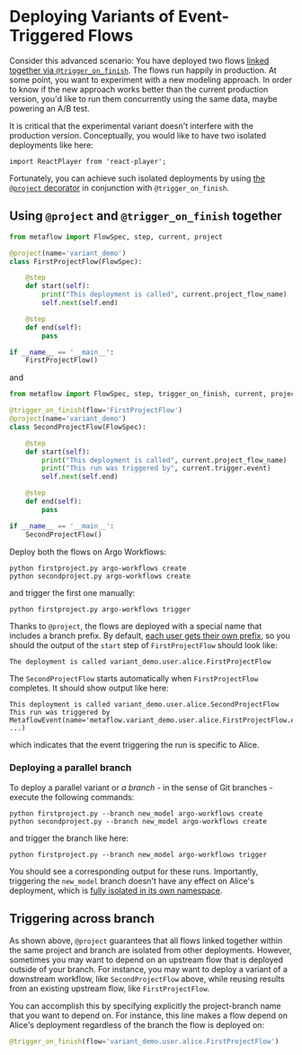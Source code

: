 # Deploying Variants of Event-Triggered Flows

Consider this advanced scenario: You have deployed two flows [linked together via `@trigger_on_finish`](/production/event-triggering/flow-events#passing-data-across-flows).
The flows run happily in production. At some point, you want to experiment with a new modeling approach. In order to know if the new approach works better than the
current production version, you'd like to run them concurrently using the same data, maybe powering an A/B test.

It is critical that the experimental variant doesn't interfere with the production version. Conceptually, you would like to have two isolated deployments like here:

```mdx-code-block
import ReactPlayer from 'react-player';
```

<ReactPlayer playing controls muted loop url='/assets/et-variants.mp4' width='100%' height='100%'/>

Fortunately, you can achieve such isolated deployments by using [the `@project` decorator](/production/coordinating-larger-metaflow-projects) in conjunction with `@trigger_on_finish`.

## Using `@project` and `@trigger_on_finish` together

```python
from metaflow import FlowSpec, step, current, project

@project(name='variant_demo')
class FirstProjectFlow(FlowSpec):

    @step
    def start(self):
        print("This deployment is called", current.project_flow_name)
        self.next(self.end)

    @step
    def end(self):
        pass

if __name__ == '__main__':
    FirstProjectFlow()
```

and 

```python
from metaflow import FlowSpec, step, trigger_on_finish, current, project

@trigger_on_finish(flow='FirstProjectFlow')
@project(name='variant_demo')
class SecondProjectFlow(FlowSpec):

    @step
    def start(self):
        print("This deployment is called", current.project_flow_name)
        print("This run was triggered by", current.trigger.event)
        self.next(self.end)

    @step
    def end(self):
        pass

if __name__ == '__main__':
    SecondProjectFlow()
```

Deploy both the flows on Argo Workflows:
```
python firstproject.py argo-workflows create
python secondproject.py argo-workflows create
```

and trigger the first one manually:

```
python firstproject.py argo-workflows trigger
```

Thanks to `@project`, the flows are deployed with a special name that includes a branch prefix. By default, [each user gets their own prefix](/production/coordinating-larger-metaflow-projects#single-flow-multiple-developers), so you should the output of the `start` step of `FirstProjectFlow` should look like:
```
The deployment is called variant_demo.user.alice.FirstProjectFlow
```
The `SecondProjectFlow` starts automatically when `FirstProjectFlow` completes. It should show output like here:
```
This deployment is called variant_demo.user.alice.SecondProjectFlow
This run was triggered by
MetaflowEvent(name='metaflow.variant_demo.user.alice.FirstProjectFlow.end', ...)
```
which indicates that the event triggering the run is specific to Alice.

### Deploying a parallel branch

To deploy a parallel variant or *a branch* - in the sense of Git branches - execute the following commands:
```
python firstproject.py --branch new_model argo-workflows create
python secondproject.py --branch new_model argo-workflows create
```
and trigger the branch like here:
```
python firstproject.py --branch new_model argo-workflows trigger
```
You should see a corresponding output for these runs. Importantly, triggering the `new_model` branch doesn't have any effect on Alice's deployment, which is
[fully isolated in its own namespace](/scaling/tagging).

## Triggering across branch

As shown above, `@project` guarantees that all flows linked together within the same project and branch are isolated from other deployments. However, sometimes you may want
to depend on an upstream flow that is deployed outside of your branch. For instance, you may want to deploy a variant of a downstream workflow, like `SecondProjectFlow` above,
while reusing results from an existing upstream flow, like `FirstProjectFlow`.

You can accomplish this by specifying explicitly the project-branch name that you want to depend on. For instance, this line makes a flow depend on Alice's deployment regardless
of the branch the flow is deployed on:
```python
@trigger_on_finish(flow='variant_demo.user.alice.FirstProjectFlow')
```